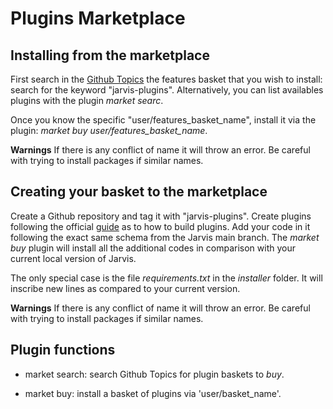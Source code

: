 # Plugins Marketplace

## Installing from the marketplace

First search in the [Github Topics](https://github.com/topics/jarvis-plugins) the features basket that you wish to install: search for the keyword "jarvis-plugins". Alternatively, you can list availables plugins with the plugin *market searc*.

Once you know the specific "user/features_basket_name", install it via the plugin: *market buy user/features_basket_name*.

**Warnings** If there is any conflict of name it will throw an error. Be careful with trying to install packages if similar names.

## Creating your basket to the marketplace

Create a Github repository and tag it with "jarvis-plugins". Create plugins following the official [guide](PLUGINS.md) as to how to build plugins. Add your code in it following the exact same schema from the Jarvis main branch. The *market buy* plugin will install all the additional codes in comparison with your current local version of Jarvis.

The only special case is the file _requirements.txt_ in the _installer_ folder. It will inscribe new lines as compared to your current version.

**Warnings** If there is any conflict of name it will throw an error. Be careful with trying to install packages if similar names.

## Plugin functions

* market search: search Github Topics for plugin baskets to _buy_.

* market buy: install a basket of plugins via 'user/basket_name'.
